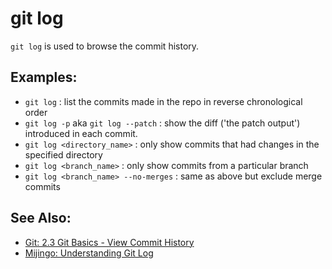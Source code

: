 git log
=======

`git log` is used to browse the commit history.

Examples:
---------

- `git log` : list the commits made in the repo in reverse chronological order
- `git log -p` aka `git log --patch` : show the diff ('the patch output') introduced in each commit.
- `git log <directory_name>` : only show commits that had changes in the specified directory
- `git log <branch_name>` : only show commits from a particular branch
- `git log <branch_name> --no-merges` : same as above but exclude merge commits

See Also:
---------
- [Git: 2.3 Git Basics - View Commit History](https://git-scm.com/book/en/v2/Git-Basics-Viewing-the-Commit-History)
- [Mijingo: Understanding Git Log](https://mijingo.com/blog/understanding-git-log)
